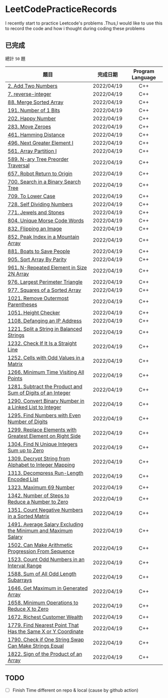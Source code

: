 # LeetCodePracticeRecords
I recently start to practice Leetcode's problems .Thus,I would like to use this to record the code and how i thought during coding these problems

## 已完成
總計 `50` 題

題目          | 完成日期 | Program Language |
--------------|:-----:|:----:|
[2. Add Two Numbers](https://leetcode.com/problems/add-two-numbers) | 2022/04/19 | C++
[7. reverse-integer](https://leetcode.com/problems/reverse-integer) | 2022/04/19 | C++
[88. Merge Sorted Array](https://leetcode.com/problems/merge-sorted-array) | 2022/04/19 | C++
[191. Number of 1 Bits](https://leetcode.com/problems/number-of-1-bits) | 2022/04/19 | C++
[202. Happy Number](https://leetcode.com/problems/happy-number) | 2022/04/19 | C++
[283. Move Zeroes](https://leetcode.com/problems/move-zeroes) | 2022/04/19 | C++
[461. Hamming Distance](https://leetcode.com/problems/hamming-distance) | 2022/04/19 | C++
[496. Next Greater Element I](https://leetcode.com/problems/next-greater-element-i) | 2022/04/19 | C++
[561. Array Partition I](https://leetcode.com/problems/array-partition-i) | 2022/04/19 | C++
[589. N-ary Tree Preorder Traversal](https://leetcode.com/problems/n-ary-tree-preorder-traversal) | 2022/04/19 | C++
[657. Robot Return to Origin](https://leetcode.com/problems/robot-return-to-origin) | 2022/04/19 | C++
[700. Search in a Binary Search Tree](https://leetcode.com/problems/search-in-a-binary-search-tree) | 2022/04/19 | C++
[709. To Lower Case](https://leetcode.com/problems/to-lower-case) | 2022/04/19 | C++
[728. Self Dividing Numbers](https://leetcode.com/problems/self-dividing-numbers) | 2022/04/19 | C++
[771. Jewels and Stones](https://leetcode.com/problems/jewels-and-stones) | 2022/04/19 | C++
[804. Unique Morse Code Words](https://leetcode.com/problems/unique-morse-code-words) | 2022/04/19 | C++
[832. Flipping an Image](https://leetcode.com/problems/flipping-an-image) | 2022/04/19 | C++
[852. Peak Index in a Mountain Array](https://leetcode.com/problems/peak-index-in-a-mountain-array) | 2022/04/19 | C++
[881. Boats to Save People](https://leetcode.com/problems/boats-to-save-people) | 2022/04/19 | C++
[905. Sort Array By Parity](https://leetcode.com/problems/sort-array-by-parity) | 2022/04/19 | C++
[961. N-Repeated Element in Size 2N Array](https://leetcode.com/problems/n-repeated-element-in-size-2n-array) | 2022/04/19 | C++
[976. Largest Perimeter Triangle](https://leetcode.com/problems/largest-perimeter-triangle) | 2022/04/19 | C++
[977. Squares of a Sorted Array](https://leetcode.com/problems/squares-of-a-sorted-array) | 2022/04/19 | C++
[1021. Remove Outermost Parentheses](https://leetcode.com/problems/remove-outermost-parentheses) | 2022/04/19 | C++
[1051. Height Checker](https://leetcode.com/problems/height-checker) | 2022/04/19 | C++
[1108. Defanging an IP Address](https://leetcode.com/problems/defanging-an-ip-address) | 2022/04/19 | C++
[1221. Split a String in Balanced Strings](https://leetcode.com/problems/split-a-string-in-balanced-strings) | 2022/04/19 | C++
[1232. Check If It Is a Straight Line](https://leetcode.com/problems/check-if-it-is-a-straight-line) | 2022/04/19 | C++
[1252. Cells with Odd Values in a Matrix](https://leetcode.com/problems/cells-with-odd-values-in-a-matrix) | 2022/04/19 | C++
[1266. Minimum Time Visiting All Points](https://leetcode.com/problems/minimum-time-visiting-all-points) | 2022/04/19 | C++
[1281. Subtract the Product and Sum of Digits of an Integer](https://leetcode.com/problems/subtract-the-product-and-sum-of-digits-of-an-integer) | 2022/04/19 | C++
[1290. Convert Binary Number in a Linked List to Integer](https://leetcode.com/problems/convert-binary-number-in-a-linked-list-to-integer) | 2022/04/19 | C++
[1295. Find Numbers with Even Number of Digits](https://leetcode.com/problems/find-numbers-with-even-number-of-digits) | 2022/04/19 | C++
[1299. Replace Elements with Greatest Element on Right Side](https://leetcode.com/problems/replace-elements-with-greatest-element-on-right-side) | 2022/04/19 | C++
[1304. Find N Unique Integers Sum up to Zero](https://leetcode.com/problems/find-n-unique-integers-sum-up-to-zero) | 2022/04/19 | C++
[1309. Decrypt String from Alphabet to Integer Mapping](https://leetcode.com/problems/decrypt-string-from-alphabet-to-integer-mapping) | 2022/04/19 | C++
[1313. Decompress Run-Length Encoded List](https://leetcode.com/problems/decompress-run-length-encoded-list) | 2022/04/19 | C++
[1323. Maximum 69 Number](https://leetcode.com/problems/maximum-69-number) | 2022/04/19 | C++
[1342. Number of Steps to Reduce a Number to Zero](https://leetcode.com/problems/number-of-steps-to-reduce-a-number-to-zero) | 2022/04/19 | C++
[1351. Count Negative Numbers in a Sorted Matrix](https://leetcode.com/problems/count-negative-numbers-in-a-sorted-matrix) | 2022/04/19 | C++
[1491. Average Salary Excluding the Minimum and Maximum Salary](https://leetcode.com/problems/average-salary-excluding-the-minimum-and-maximum-salary) | 2022/04/19 | C++
[1502. Can Make Arithmetic Progression From Sequence](https://leetcode.com/problems/can-make-arithmetic-progression-from-sequence) | 2022/04/19 | C++
[1523. Count Odd Numbers in an Interval Range](https://leetcode.com/problems/count-odd-numbers-in-an-interval-range) | 2022/04/19 | C++
[1588. Sum of All Odd Length Subarrays](https://leetcode.com/problems/sum-of-all-odd-length-subarrays) | 2022/04/19 | C++
[1646. Get Maximum in Generated Array](https://leetcode.com/problems/get-maximum-in-generated-array) | 2022/04/19 | C++
[1658. Minimum Operations to Reduce X to Zero](https://leetcode.com/problems/minimum-operations-to-reduce-x-to-zero) | 2022/04/19 | C++
[1672. Richest Customer Wealth](https://leetcode.com/problems/richest-customer-wealth) | 2022/04/19 | C++
[1779. Find Nearest Point That Has the Same X or Y Coordinate](https://leetcode.com/problems/find-nearest-point-that-has-the-same-x-or-y-coordinate) | 2022/04/19 | C++
[1790. Check if One String Swap Can Make Strings Equal](https://leetcode.com/problems/check-if-one-string-swap-can-make-strings-equal) | 2022/04/19 | C++
[1822. Sign of the Product of an Array](https://leetcode.com/problems/sign-of-the-product-of-an-array) | 2022/04/19 | C++


## TODO

- [ ] Finish Time different on repo & local (cause by github action)